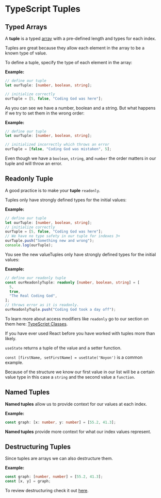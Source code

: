 # TypeScript Tuples

## Typed Arrays

A **tuple** is a typed [array](https://www.w3schools.com/js/js_arrays.asp) with a pre-defined length and types for each index.

Tuples are great because they allow each element in the array to be a known type of value.

To define a tuple, specify the type of each element in the array:

**Example:**

```ts
// define our tuple
let ourTuple: [number, boolean, string];

// initialize correctly
ourTuple = [5, false, "Coding God was here"];
```

As you can see we have a number, boolean and a string. But what happens if we try to set them in the wrong order:

**Example:**

```ts
// define our tuple
let ourTuple: [number, boolean, string];

// initialized incorrectly which throws an error
ourTuple = [false, "Coding God was mistaken", 5];
```

Even though we have a `boolean`, `string`, and `number` the order matters in our tuple and will throw an error.

## Readonly Tuple

A good practice is to make your **tuple** `readonly`.

Tuples only have strongly defined types for the initial values:

**Example:**

```ts
// define our tuple
let ourTuple: [number, boolean, string];
// initialize correctly
ourTuple = [5, false, "Coding God was here"];
// We have no type safety in our tuple for indexes 3+
ourTuple.push("Something new and wrong");
console.log(ourTuple);
```

You see the new valueTuples only have strongly defined types for the initial values:

**Example:**

```ts
// define our readonly tuple
const ourReadonlyTuple: readonly [number, boolean, string] = [
  5,
  true,
  "The Real Coding God",
];
// throws error as it is readonly.
ourReadonlyTuple.push("Coding God took a day off");
```

To learn more about access modifiers like `readonly` go to our section on them here: [TypeScript Classes](https://www.w3schools.com/typescript/typescript_classes.php).

If you have ever used React before you have worked with tuples more than likely.

`useState` returns a tuple of the value and a setter function.

`const [firstName, setFirstName] = useState('Noyon')` is a common example.

Because of the structure we know our first value in our list will be a certain value type in this case a `string` and the second value a `function`.

## Named Tuples

**Named tuples** allow us to provide context for our values at each index.

**Example:**

```ts
const graph: [x: number, y: number] = [55.2, 41.3];
```

**Named tuples** provide more context for what our index values represent.

## Destructuring Tuples

Since tuples are arrays we can also destructure them.

**Example:**

```ts
const graph: [number, number] = [55.2, 41.3];
const [x, y] = graph;
```

To review destructuring check it out [here](https://www.w3schools.com/react/react_es6_destructuring.asp).

